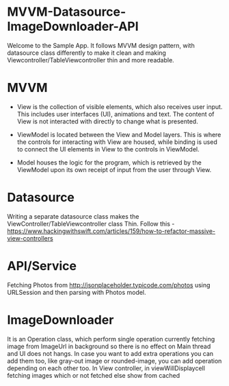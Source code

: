 # MVVM-Datasource-ImageDownloader-API

Welcome to the Sample App. It follows MVVM design pattern, with datasource class differently to make it clean and making Viewcontroller/TableViewcontroller thin and more readable.

 
# MVVM
* View is the collection of visible elements, which also receives user input. This includes user interfaces (UI), animations and text. The content of View is not interacted with directly to change what is presented.

* ViewModel is located between the View and Model layers. This is where the controls for interacting with View are housed, while binding is used to connect the UI elements in View to the controls in ViewModel.

* Model houses the logic for the program, which is retrieved by the ViewModel upon its own receipt of input from the user through View.

# Datasource
Writing a separate datasource class makes the ViewController/TableViewcontroller class Thin. 
Follow this - https://www.hackingwithswift.com/articles/159/how-to-refactor-massive-view-controllers

# API/Service
Fetching Photos from http://jsonplaceholder.typicode.com/photos using URLSession and then parsing with Photos model. 

# ImageDownloader
It is an Operation class, which perform single operation currently fetching image from ImageUrl in background so there is no effect on Main thread and UI does not hangs. In case you want to add extra operations you can add them too, like gray-out image or rounded-image, you can add operation depending on each other too. In View controller, in viewWillDisplaycell fetching images which or not fetched else show from cached


  
